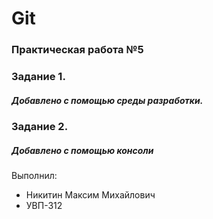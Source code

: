 # Git
### Практическая работа №5
### Задание 1.
##### Добавлено с помощью среды разработки.
### Задание 2.
##### Добавлено с помощью консоли
Выполнил:
* Никитин Максим Михайлович
* УВП-312

